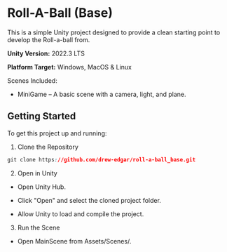 # Roll-A-Ball (Base)

This is a simple Unity project designed to provide a clean starting point to develop the Roll-a-ball from.

**Unity Version:** 2022.3 LTS

**Platform Target:** Windows, MacOS & Linux

Scenes Included:
- MiniGame – A basic scene with a camera, light, and plane.

## Getting Started
To get this project up and running:

1. Clone the Repository

```css
git clone https://github.com/drew-edgar/roll-a-ball_base.git
```
2. Open in Unity

- Open Unity Hub.

- Click "Open" and select the cloned project folder.

- Allow Unity to load and compile the project.

3. Run the Scene

- Open MainScene from Assets/Scenes/.
